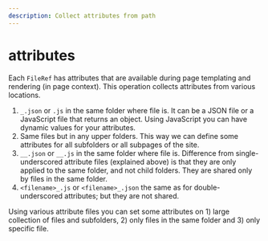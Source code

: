 ```yaml
---
description: Collect attributes from path
---
```


# attributes

Each `FileRef` has attributes that are available during page templating and rendering (in page context). This operation collects attributes from various locations.

1. `_.json` or `.js` in the same folder where file is. It can be a JSON file or a JavaScript file that returns an object. Using JavaScript you can have dynamic values for your attributes.
2. Same files but in any upper folders. This way we can define some attributes for all subfolders or all subpages of the site.
3. `__.json` or `__.js` in the same folder where file is. Difference from single-underscored attribute files (explained above) is that they are only applied to the same folder, and not child folders. They are shared only by files in the same folder.
4. `<filename>_.js` or `<filename>_.json` the same as for double-underscored attributes; but they are not shared.

Using various attribute files you can set some attributes on 1) large collection of files and subfolders, 2) only files in the same folder and 3) only specific file.
